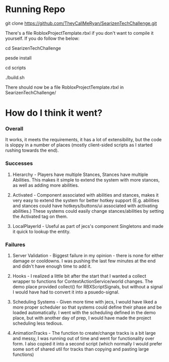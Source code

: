 # Running Repo #
git clone https://github.com/TheyCallMeRyan/SearizenTechChallenge.git

There's a file RobloxProjectTemplate.rbxl if you don't want to compile it yourself. If you do follow the below:

cd SearizenTechChallenge

pesde install

cd scripts

./build.sh

There should now be a file RobloxProjectTemplate.rbxl in SearizenTechChallenge/

# How do I think it went? #

### Overall ###
It works, it meets the requirements, it has a lot of extensibility, but the code is sloppy in a number of places (mostly client-sided scripts as I started rushing towards the end).

### Successes ###
1. Hierarchy - Players have multiple Stances, Stances have multiple Abilities.
This makes it simple to extend the system with more stances, as well as adding more abilities.

2. Activated - Component associated with abilities and stances, makes it very easy to extend the system for better hotkey support
(E.g. abilities and stances could have hotkeys/buttons/ui associated with activating abilities.)
These systems could easily change stances/abilities by setting the Activated tag on them.

3. LocalPlayerId - Useful as part of jecs's component Singletons and made it quick to lookup the entity.

### Failures ###
1. Server Validation - Biggest failure in my opinion - there is none for either damage or cooldowns.
I was pushing the last few minutes at the end and didn't have enough time to add it.

2. Hooks - I realized a little bit after the start that I wanted a collect wrapper to functions for ContextActionService/world changes. 
The demo place provided collect() for RBXScriptSignals, but without a signal I would have had to convert it into a psuedo-signal.

3. Scheduling Systems - Given more time with jecs, I would have liked a more proper scheduler so that systems could define their phase and be loaded automatically.
I went with the scheduling defined in the demo place, but with another day of prep, I would have made the project scheduling less tedious.

4. AnimationTracks - The function to create/change tracks is a bit large and messy, I was running out of time and went for functionality over form.
I also copied it into a second script (which normally I would prefer some sort of shared util for tracks than copying and pasting large functions)
